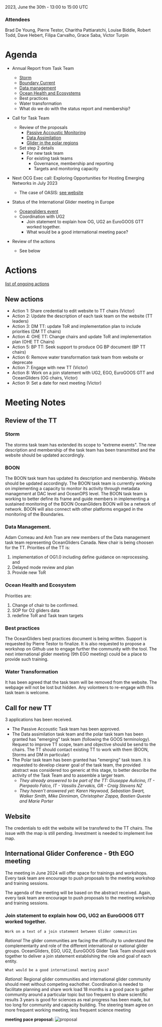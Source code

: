 2023, June the 30th - 13:00 to 15:00 UTC

### Attendees
Brad De Young, Pierre Testor, Charitha Pattiaratchi, Louise Biddle, Robert Todd, Dave Hebert, Filipa Carvalho, Grace Saba, Victor Turpin

# Agenda
* Annual Report from Task Team
    * [Storm](https://drive.google.com/file/d/1GGFViXT4DrPF1y50Gn5ayI4uvPo-eYkd/view?usp=drive_link)
    * [Boundary Current](https://drive.google.com/file/d/1tF9zZUbOEAZtxfGjXFwYDQwv0nkU7iO0/view?usp=drive_link)
    * [Data management](https://github.com/OceanGlidersCommunity/meeting_notes/blob/main/2023/OGCalForTaskTeamReviewJune2023.md)
    * [Ocean Health and Ecosystems](https://docs.google.com/document/d/1tGG34veMCJot55QY8VoZiP8Gd0gKQGU3/edit?usp=sharing&ouid=102607847252700671759&rtpof=true&sd=true)
    * Best practices
    * Water transformation
    * What do we do with the status report and membership?

* Call for Task Team
    * Review of the proposals
        * [Passive Accoustic Monitoring](https://drive.google.com/file/d/1t2KzWzQbxy8Da4AuzuZlrCNURrFKOdWJ/view?usp=drive_link)
        * [Data Assimilation](https://drive.google.com/file/d/17bXYpCv4HJe7g_KCUH1IrzMuJxTryEOi/view?usp=drive_link) 
        * [Glider in the polar regions](https://drive.google.com/file/d/18GWTSe1GEGgv4eFEkcHnygKpS_u6bEAo/view?usp=drive_link)
    * Set step 2 details
        * For new task team
        * For existing task teams
            * Governance, membership and reporting
            * Targets and monitoring capacity

* Next OCG Exec call: Exploring Opportunities for Hosting Emerging Networks in July 2023
    * The case of OASIS: [see website](https://airseaobs.org/)
* Status of the International Glider meeting in Europe
    * [Oceangliders event]([https://www.oceangliders.org/events/)
    * Coordination with UG2
        * Join statement to explain how OG, UG2 an EuroGOOS GTT worked together.
        * What would be a good international meeting pace?
* Review of the actions
    * See below

# Actions
[list of ongoing actions](https://docs.google.com/document/d/1WJ5Q_oTLTUjmutnGOoJUVJ1HLmN7jrI_iQ2VkMK2ipU/edit?usp=sharing)

## New actions

* Action 1: Share credential to edit website to TT chairs (Victor)
* Action 2: Update the description of each task team on the website (TT leaders)
* Action 3: DM TT: update ToR and implementation plan to include priorities (DM TT chairs)
* Action 4: OHE TT: Change chairs and update ToR and implementation plan (OHE TT Chairs)
* Action 5: BP TT: Seek support to produce OG BP document (BP TT chairs)
* Action 6: Remove water transformation task team from website or deprecate
* Action 7: Engage with new TT (Victor)
* Action 8: Work on a join statement with UG2, EGO, EuroGOOS GTT and OceanGliders (OG chairs, Victor)
* Action 9: Set a date for next meeting (Victor)

# Meeting Notes
## Review of the TT
### Storm
The storms task team has extended its scope to "extreme events". The new description and membership of the task team has been transmitted and the website should be updated accordingly.

### BOON
The BOON task team has updated its description and membership. Website should be updated accordingly. 
The BOON task team is currently working on implementing a capacity to monitor its activity through metadata management at DAC level and OceanOPS level.
The BOON task team is working to better define its frame and guide members in implementing a sustained monitoring of the BOON
OceanGliders BOON will be a network of network. BOON will also connect with other platforms engaged in the monitoring of the Boundaries.

### Data Management.
Adam Comeau and Anh Tran are new members of the Data management task team representing OceanGliders Canada. 
New chair is being choosen for the TT.
Priorities of the TT is: 
1) implementation of OG1.0 including define guidance on reprocessing. and 
2) Delayed mode review and plan
3) Provide new ToR

### Ocean Health and Ecosystem
Priorities are:
1) Change of chair to be confirmed.
3) SOP for O2 gliders data
4) redefine ToR and Task team targets

### Best practices
The OceanGliders best practices document is being written. Support is requested by Pierre Testor to finalize.
It is also requested to propose a workshop on Github use to engage further the community with the tool. 
The next international glider meeting (9th EGO meeting) could be a place to provide such training.

### Water Transformation
It has been agreed that the task team will be removed from the website. The webpage will not be lost but hidden. Any volonteers to re-engage with this task team is welcome.


## Call for new TT
3 applications has been received.
* The Passive Accoustic Task team has been approved.
* The Data assimilation task team and the polar task team has been granted has "emerging" task team (following the GOOS terminology). Request to improve TT scope, team and objective should be send to the chairs. The TT should contact existing TT to work with them (BOON, Storms and DM in particular)
* The Polar task team has been granted has "emerging" task team. It is requested to develop clearer goal of the task team, the provided abstract was considered too generic at this stage, to better describe the activity of the Task Team and to assemble a larger team.
    * *They already answered to be part of the TT:* 
*Giuseppe Aulicino, IT - Pierpaolo Falco, IT - Vassilis Zervakis, GR - Craig Stevens NZ*
    * *They haven’t answered yet: 
Karen Heywood, Sebastian Swart, Walker Smith, Mike Dinniman, Christopher Zappa, Bastien Queste and Marie Porter*


## Website
The credentials to edit the website will be transfered to the TT chairs.
The issue with the map is still pending. Investment is needed to implement live map.


## International Glider Conference - 9th EGO meeting
The meeting in June 2024 will offer space for trainings and workshops.
Every task team are encourage to push proposals to the meeting workshop and training sessions.

The agenda of the meeting will be based on the abstract received.
Again, every task team are encourage to push proposals to the meeting workshop and training sessions.

### Join statement to explain how OG, UG2 an EuroGOOS GTT worked together.
    
    Work on a text of a join statement between Glider communities
*Rational*
The glider communities are facing the difficulty to understand the complementarity and role of the different international or national glider groups.
OceanGliders, EGO, UG2, EuroGOOS Glider Task Team should work together to deliver a join statement establishing the role and goal of each entity.
    
    What would be a good international meeting pace?
    
*Rational:*
Regional glider communities and international glider community should meet without competing eachother.
Coordination is needed to facilitate planning and share work load
18 months is a good pace to gather community around a particular topic but too frequent to share scientific results
3 years is good for sciences as real progress has been made, but too long for community and capacity building.
The steering team agree on more frequent working meeting, less frequent science meeting

**meeting pace proposal:**
![proposal](https://hackmd.io/_uploads/SyohdYb-a.png)